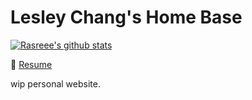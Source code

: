 # Lesley Chang's Home Base

[![Rasreee's github stats](https://github-readme-stats.vercel.app/api?username=rasreee&show_icons=true)](https://github.com/rasreee/github-readme-stats)

👀 [Resume](lesleychang.me)

wip personal website.
